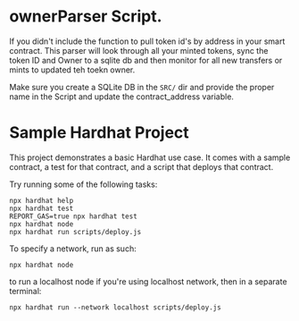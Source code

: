 # ownerParser Script.

If you didn't include the function to pull token id's by address in your smart contract. This parser will look through all your minted tokens,
sync the token ID and Owner to a sqlite db and then monitor for all new transfers or mints to updated teh toekn owner.

Make sure you create a SQLite DB in the `SRC/` dir and provide the proper name in the Script and update the contract_address variable. 

# Sample Hardhat Project

This project demonstrates a basic Hardhat use case. It comes with a sample contract, a test for that contract, and a script that deploys that contract.

Try running some of the following tasks:

```shell
npx hardhat help
npx hardhat test
REPORT_GAS=true npx hardhat test
npx hardhat node
npx hardhat run scripts/deploy.js
```

To specify a network, run as such:
```
npx hardhat node
```
to run a localhost node if you're using localhost network, then in a separate terminal: 
```
npx hardhat run --network localhost scripts/deploy.js
```
